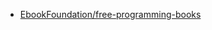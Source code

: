 * [EbookFoundation/free-programming-books](https://github.com/EbookFoundation/free-programming-books/blob/main/books/free-programming-books-fr.md)
